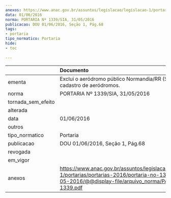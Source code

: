 ```yaml
---
anexos: https://www.anac.gov.br/assuntos/legislacao/legislacao-1/portarias/portarias-2016/portaria-no-1339-sia-31-05-2016/@@display-file/arquivo_norma/PA2016-1339.pdf
data: 01/06/2016
norma: PORTARIA Nº 1339/SIA, 31/05/2016
publicacao: DOU 01/06/2016, Seção 1, Pág.68
tags:
- portaria
tipo_normatico: Portaria
hide: 
- toc 
 
---
```


|                    | Documento                                                                                                                                                      |
|:-------------------|:---------------------------------------------------------------------------------------------------------------------------------------------------------------|
| ementa             | Exclui o aeródromo público Normandia/RR (SWNM) do cadastro de aeródromos.                                                                                      |
| norma              | PORTARIA Nº 1339/SIA, 31/05/2016                                                                                                                               |
| tornada_sem_efeito |                                                                                                                                                                |
| alterada           |                                                                                                                                                                |
| data               | 01/06/2016                                                                                                                                                     |
| outros             |                                                                                                                                                                |
| tipo_normatico     | Portaria                                                                                                                                                       |
| publicacao         | DOU 01/06/2016, Seção 1, Pág.68                                                                                                                                |
| revogada           |                                                                                                                                                                |
| em_vigor           |                                                                                                                                                                |
| anexos             | https://www.anac.gov.br/assuntos/legislacao/legislacao-1/portarias/portarias-2016/portaria-no-1339-sia-31-05-2016/@@display-file/arquivo_norma/PA2016-1339.pdf |